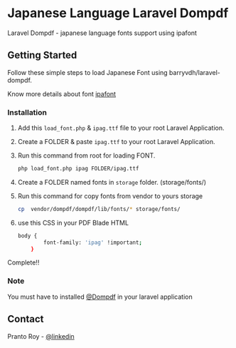# Japanese Language Laravel Dompdf
Laravel Dompdf - japanese language fonts support using ipafont


## Getting Started
Follow these simple steps to load Japanese Font using barryvdh/laravel-dompdf.

Know more details about font [ipafont](https://moji.or.jp/ipafont/)



### Installation
1. Add this `load_font.php` & `ipag.ttf` file to your root Laravel Application. 

2. Create a FOLDER & paste `ipag.ttf` to your root Laravel Application.

3. Run this command from root for loading FONT.
   ```sh
   php load_font.php ipag FOLDER/ipag.ttf
   ```

4. Create a FOLDER named fonts in `storage` folder. (storage/fonts/)

5. Run this command for copy fonts from vendor to yours storage
   ```sh
   cp  vendor/dompdf/dompdf/lib/fonts/* storage/fonts/
   ```
6. use this CSS in your PDF Blade HTML 
    ```sh
    body {
            font-family: 'ipag' !important;
        }
    ```



Complete!!

### Note
You must have to installed [@Dompdf](https://github.com/barryvdh/laravel-dompdf) in your laravel application


## Contact

Pranto Roy - [@linkedin](https://www.linkedin.com/in/prantoroy/)